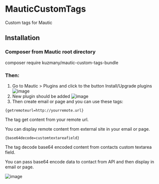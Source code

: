 # MauticCustomTags

Custom tags for Mautic

## Installation

### Composer from Mautic root directory

composer require kuzmany/mautic-custom-tags-bundle

### Then:

1. Go to Mautic > Plugins and click to the button Install/Upgrade plugins
![image](https://user-images.githubusercontent.com/462477/34650614-28cf7e1a-f3c4-11e7-8653-2ffd04f62d4a.png)
2. New plugin should be added 
![image](https://user-images.githubusercontent.com/462477/36776213-434e7196-1c65-11e8-87a7-326a478b0ba1.png)
3. Then create email or page and you can use these tags:

`{getremoteurl=http://yourremote.url}`

The tag get content from your remote url. 

You can display remote content from external site in your email or page.

`{base64decode=customtextareafield}`

The tag decode base64 encoded content from contacts custom textarea field. 

You can pass base64 encode data to contact from API and then display in email or page.

![image](https://user-images.githubusercontent.com/462477/36776344-be299170-1c65-11e8-8b47-9f91ce1c9355.png)

